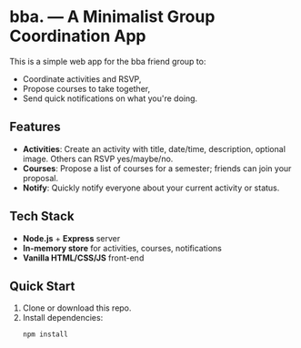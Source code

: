 # bba. — A Minimalist Group Coordination App

This is a simple web app for the bba friend group to:
- Coordinate activities and RSVP,
- Propose courses to take together,
- Send quick notifications on what you're doing.

## Features
- **Activities**: Create an activity with title, date/time, description, optional image. Others can RSVP yes/maybe/no.
- **Courses**: Propose a list of courses for a semester; friends can join your proposal.
- **Notify**: Quickly notify everyone about your current activity or status.

## Tech Stack
- **Node.js** + **Express** server
- **In-memory store** for activities, courses, notifications
- **Vanilla HTML/CSS/JS** front-end

## Quick Start

1. Clone or download this repo.
2. Install dependencies:
   ```bash
   npm install